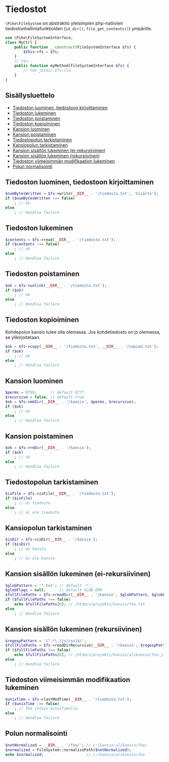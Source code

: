 # Tiedostot

`\Pike\FileSystem` on abstraktio yleisimpien php-natiivien tiedostonhallintafunktioiden (`id_dir()`, `file_get_contents()`) ympärille.

```php
use \Pike\FileSystemInterface;
class MyCtrl {
    public function __construct(FileSystemInterface $fs) {
        $this->fs = $fs;
    }
    // tai..
    public function myMethod(FileSystemInterface $fs) {
        // tee jotain $fs:llä
    }
}

```

## Sisällysluettelo

- [Tiedoston luominen, tiedostoon kirjoittaminen](#tiedoston-luominen-tiedostoon-kirjoittaminen)
- [Tiedoston lukeminen](#tiedoston-lukeminen)
- [Tiedoston poistaminen](#tiedoston-poistaminen)
- [Tiedoston kopioiminen](#tiedoston-kopioiminen)
- [Kansion luominen](#kansion-luominen)
- [Kansion poistaminen](#kansion-poistaminen)
- [Tiedostopolun tarkistaminen](#tiedostopolun-tarkistaminen)
- [Kansiopolun tarkistaminen](#kansiopolun-tarkistaminen)
- [Kansion sisällön lukeminen (ei-rekursiivinen)](#kansion-sisällön-lukeminen-ei-rekursiivinen)
- [Kansion sisällön lukeminen (rekursiivinen)](#kansion-sisällön-lukeminen-rekursiivinen)
- [Tiedoston viimeisimmän modifikaation lukeminen](#tiedoston-viimeisimmän-modifikaation-lukeminen)
- [Polun normalisointi](#polun-normalisointi)

## Tiedoston luominen, tiedostoon kirjoittaminen

```php
$numBytesWritten = $fs->write(__DIR__ . '/tiedosto.txt', 'Sisältö');
if ($numBytesWritten !== false)
    ; // ok
else
    ; // Handlaa failure
```

## Tiedoston lukeminen

```php
$contents = $fs->read(__DIR__ . '/tiedosto.txt');
if ($contents !== false)
    ; // ok
else
    ; // Handlaa failure
```

## Tiedoston poistaminen

```php
$ok = $fs->unlink(__DIR__ . '/tiedosto.txt');
if ($ok)
    ; // ok
else
    ; // Handlaa failure
```

## Tiedoston kopioiminen

Kohdepolun kansio tulee olla olemassa. Jos kohdetiedosto on jo olemassa, se ylikirjoitetaan.

```php
$ok = $fs->copy(__DIR__ . '/tiedosto.txt', __DIR__ . '/copied.txt');
if ($ok)
    ; // ok
else
    ; // Handlaa failure
```

## Kansion luominen

```php
$perms = 0755;      // default 0777
$recursive = false; // default true
$ok = $fs->mkDir(__DIR__ . '/kansio', $perms, $recursive);
if ($ok)
    ; // ok
else
    ; // Handlaa failure
```

## Kansion poistaminen

```php
$ok = $fs->rmDir(__DIR__ . '/kansio');
if ($ok)
    ; // ok
else
    ; // Handlaa failure
```

## Tiedostopolun tarkistaminen

```php
$isFile = $fs->isFile(__DIR__ . '/tiedosto.txt');
if ($isFile)
    ; // on tiedosto
else
    ; // ei ole tiedosto
```

## Kansiopolun tarkistaminen

```php
$isDir = $fs->isDir(__DIR__ . '/kansio');
if ($isDir)
    ; // on kansio
else
    ; // ei ole kansio
```

## Kansion sisällön lukeminen (ei-rekursiivinen)

```php
$globPattern = '*.txt'; // default '*',
$globFlags = null;      // default GLOB_ERR
$fullFilePaths = $fs->readDir(__DIR__ . '/kansio', $globPattern, $globFlags);
if ($fullFilePaths !== false)
    echo $fullFilePaths[0]; // /htdocs/projekti/kansio/foo.txt
else
    ; // Handlaa failure
```

## Kansion sisällön lukeminen (rekursiivinen)

```php
$regexpPattern = '/^.*\.(js|css)$/';
$fullFilePaths = $fs->readDirRecursive(__DIR__ . '/kansio', $regexpPattern);
if ($fullFilePaths !== false)
    echo $fullFilePaths[0]; // /htdocs/projekti/kansio/alikansio/foo.js
else
    ; // Handlaa failure
```

## Tiedoston viimeisimmän modifikaation lukeminen

```php
$unixTime = $fs->lastModTime(__DIR__ . '/tiedosto.txt');
if ($unixTime !== false)
    ; // Tee jotain $unixTimella
else
    ; // Handlaa failure
```

## Polun normalisointi

```php
$notNormalized = __DIR__ . '/foo/'; // c:\kansio\alikansio/foo/
$normalized = FileSystem::normalizePath($notNormalized);
echo $normalized;                   // c:/kansio/alikansio/foo
```
